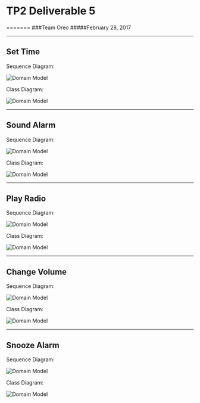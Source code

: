 #  TP2 Deliverable 5
=======
###Team Oreo
#####February 28, 2017

---


Set Time
--------------
Sequence Diagram:

![Domain Model](/Images/SD_SetTime.jpg)

Class Diagram:

![Domain Model](/Images/CD_SetTime.jpg)



---

Sound Alarm
-------------
Sequence Diagram:

![Domain Model](/Images/SD_SoundAlarm.jpg)

Class Diagram:

![Domain Model](/Images/CD_SoundAlarm.jpg)

---

Play Radio
----------
Sequence Diagram:

![Domain Model](/Images/SD_PlayRadio.jpg)

Class Diagram:

![Domain Model](/Images/CD_PlayRadio.jpg)

---

Change Volume
-------------
Sequence Diagram:

![Domain Model](/Images/SD_ChangeVolume.jpg)

Class Diagram:

![Domain Model](/Images/CD_ChangeVolume.jpg)

---

Snooze Alarm
------------
Sequence Diagram:

![Domain Model](/Images/SD_SnoozeAlarm.jpg)

Class Diagram:

![Domain Model](/Images/CD_SnoozeAlarm.jpg)
